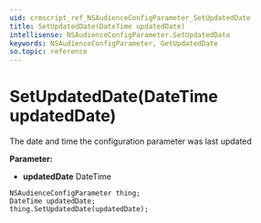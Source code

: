 ```yaml
---
uid: crmscript_ref_NSAudienceConfigParameter_SetUpdatedDate
title: SetUpdatedDate(DateTime updatedDate)
intellisense: NSAudienceConfigParameter.SetUpdatedDate
keywords: NSAudienceConfigParameter, GetUpdatedDate
so.topic: reference
---
```


# SetUpdatedDate(DateTime updatedDate)

The date and time the configuration parameter was last updated

**Parameter:** 
* **updatedDate** DateTime

```crmscript
NSAudienceConfigParameter thing;
DateTime updatedDate;
thing.SetUpdatedDate(updatedDate);
```

